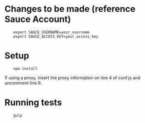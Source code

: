 # Changes to be made (reference Sauce Account)
```
	export SAUCE_USERNAME=your_username
	export SAUCE_ACCESS_KEY=your_access_key
```

# Setup
```
	npm install
```
If using a proxy, insert the proxy information on line 4 of conf.js and uncomment line 9.

# Running tests
```
	gulp
```
